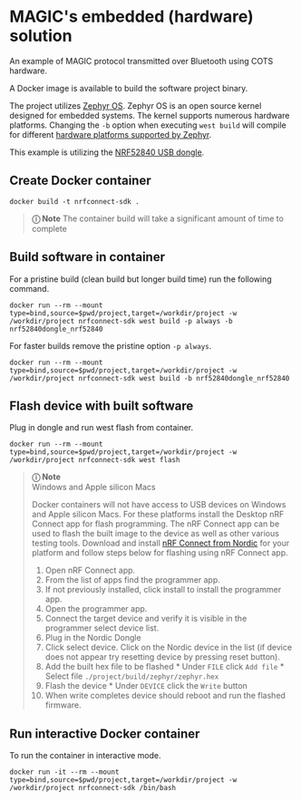 # MAGIC's embedded (hardware) solution

An example of MAGIC protocol transmitted over Bluetooth using COTS hardware.

A Docker image is available to build the software project binary.

The project utilizes [Zephyr OS](https://docs.zephyrproject.org/latest/index.html). Zephyr OS is an open source kernel designed for embedded systems. The kernel supports numerous hardware platforms. Changing the `-b` option when executing  `west build` will compile for different [hardware platforms supported by Zephyr](https://docs.zephyrproject.org/latest/boards/index.html).

This example is utilizing the [NRF52840 USB dongle](https://www.nordicsemi.com/Products/Development-hardware/nRF52840-Dongle).

## Create Docker container
```
docker build -t nrfconnect-sdk .
```
> **&#9432; Note** The container build will take a significant amount of time to complete

## Build software in container
For a pristine build (clean build but longer build time) run the following command. 
```
docker run --rm --mount type=bind,source=$pwd/project,target=/workdir/project -w /workdir/project nrfconnect-sdk west build -p always -b nrf52840dongle_nrf52840
```

For faster builds remove the pristine option `-p always`.
```
docker run --rm --mount type=bind,source=$pwd/project,target=/workdir/project -w /workdir/project nrfconnect-sdk west build -b nrf52840dongle_nrf52840
```

## Flash device with built software
Plug in dongle and run west flash from container. 
```
docker run --rm --mount type=bind,source=$pwd/project,target=/workdir/project -w /workdir/project nrfconnect-sdk west flash
```

> **&#9432; Note**   
> Windows and Apple silicon Macs  
> 
> Docker containers will not have access to USB devices on Windows and Apple silicon Macs. For these platforms install the Desktop nRF Connect app for flash programming. The nRF Connect app can be used to flash the built image to the device as well as other various testing tools. Download and install [nRF Connect from Nordic](https://www.nordicsemi.com/Products/Development-tools/nRF-Connect-for-Desktop/Download?lang=en#infotabs) for your platform and follow steps below for flashing using nRF Connect app.
> 1. Open nRF Connect app. 
> 2. From the list of apps find the programmer app.
> 3. If not previously installed, click install to install the programmer app. 
> 4. Open the programmer app. 
> 5. Connect the target device and verify it is visible in the programmer select device list.
> 6. Plug in the Nordic Dongle
> 7. Click select device. Click on the Nordic device in the list (if device does not appear try resetting device by pressing reset button).
> 8. Add the built hex file to be flashed
    * Under `FILE` click `Add file` 
    * Select file `./project/build/zephyr/zephyr.hex`
> 9. Flash the device
    * Under `DEVICE` click the `Write` button
> 10. When write completes device should reboot and run the flashed firmware.

## Run interactive Docker container
To run the container in interactive mode. 
```
docker run -it --rm --mount type=bind,source=$pwd/project,target=/workdir/project -w /workdir/project nrfconnect-sdk /bin/bash
```
